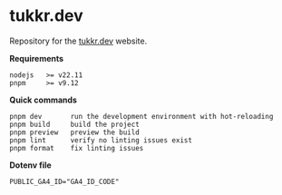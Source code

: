 # tukkr.dev

Repository for the [tukkr.dev](https://tukkr.dev) website.

**Requirements**

```
nodejs   >= v22.11
pnpm     >= v9.12
```

**Quick commands**

```
pnpm dev       run the development environment with hot-reloading
pnpm build     build the project
pnpm preview   preview the build
pnpm lint      verify no linting issues exist
pnpm format    fix linting issues
```

**Dotenv file**

```
PUBLIC_GA4_ID="GA4_ID_CODE"
```
